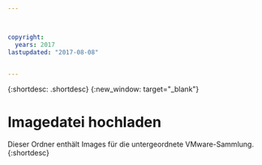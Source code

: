 ```yaml
---



copyright:
  years: 2017
lastupdated: "2017-08-08"


---
```


{:shortdesc: .shortdesc}
{:new_window: target="_blank"}

# Imagedatei hochladen
Dieser Ordner enthält Images für die untergeordnete VMware-Sammlung.{:shortdesc}
